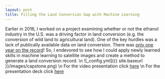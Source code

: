 ```yaml
---
layout: post
title: Filling the Land Conversion Gap with Machine Learning
---
```


Earlier in 2016, I worked on a project examining whether or not the ethanol industry in the U.S. was a driving factor in land conversion (e.g. the conversion of wild land to agricultural land). One of the key hurdles was a lack of publically available data on land conversion. There was [only one year on the record](https://www.nwf.org/News-and-Magazines/Media-Center/News-by-Topic/Wildlife/2013/9-18-13-USDA-Data-Grasslands-Forests-Being-Converted-to-Cropland-at-Alarming-Rates.aspx)! So, I endevored to see how I could apply newly learned skills in machine learning to satellite images and create a method to generate a land conversion record. \n ![_config.yml]({{ site.baseurl }}/images/capstone.png) \n For the video presentation click [here](https://www.youtube.com/watch?v=vFg5IiQpeDo&feature=youtu.be) \n For the presentation deck click [here](https://github.com/ByronAllen/Portfolio/blob/master/Filling%20the%20Land%20Conversion%20Gap%20(with%20video%20link).pdf)
